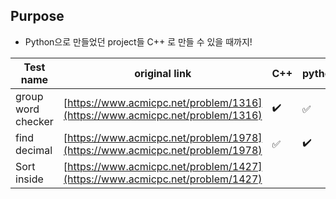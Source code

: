 ## Purpose
- Python으로 만들었던 project들 C++ 로 만들 수 있을 때까지!

|Test name|original link|C++|python|
|----------------|---------------------------------------|-----|-----|
|group word checker |[https://www.acmicpc.net/problem/1316](https://www.acmicpc.net/problem/1316)|:heavy_check_mark:|:white_check_mark:|
|find decimal|[https://www.acmicpc.net/problem/1978](https://www.acmicpc.net/problem/1978)|:white_check_mark:|:heavy_check_mark:|
|Sort inside|[https://www.acmicpc.net/problem/1427](https://www.acmicpc.net/problem/1427)|
